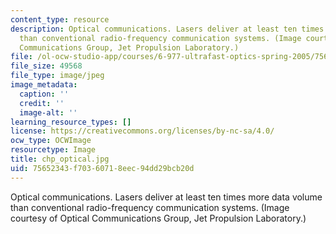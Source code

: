```yaml
---
content_type: resource
description: Optical communications. Lasers deliver at least ten times more data volume
  than conventional radio-frequency communication systems. (Image courtesy of Optical
  Communications Group, Jet Propulsion Laboratory.)
file: /ol-ocw-studio-app/courses/6-977-ultrafast-optics-spring-2005/75652343f70360718eec94dd29bcb20d_chp_optical.jpg
file_size: 49568
file_type: image/jpeg
image_metadata:
  caption: ''
  credit: ''
  image-alt: ''
learning_resource_types: []
license: https://creativecommons.org/licenses/by-nc-sa/4.0/
ocw_type: OCWImage
resourcetype: Image
title: chp_optical.jpg
uid: 75652343-f703-6071-8eec-94dd29bcb20d
---
```

Optical communications. Lasers deliver at least ten times more data volume than conventional radio-frequency communication systems. (Image courtesy of Optical Communications Group, Jet Propulsion Laboratory.)